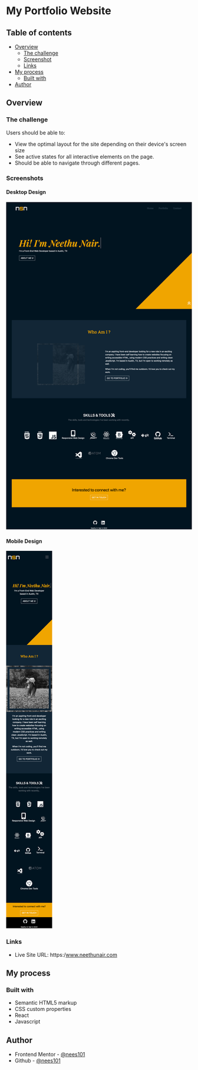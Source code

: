 # My Portfolio Website


## Table of contents

- [Overview](#overview)
  - [The challenge](#the-challenge)
  - [Screenshot](#screenshot)
  - [Links](#links)
- [My process](#my-process)
  - [Built with](#built-with)
- [Author](#author)


## Overview

### The challenge

Users should be able to:

- View the optimal layout for the site depending on their device's screen size
- See active states for all interactive elements on the page.
- Should be able to navigate through different pages.

### Screenshots

#### Desktop Design

![](./public/images/FinalDesignScreenshots/Desktop-design.png)

#### Mobile Design

![](./public/images/FinalDesignScreenshots/Mobile-design.png)



### Links

- Live Site URL: https:/www.neethunair.com

## My process

### Built with

- Semantic HTML5 markup
- CSS custom properties
- React
- Javascript


## Author

- Frontend Mentor - [@nees101](https://www.frontendmentor.io/profile/nees101)
- Github - [@nees101](https://www.github.com/nees101)

